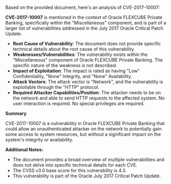 Based on the provided document, here's an analysis of CVE-2017-10007:

**CVE-2017-10007** is mentioned in the context of Oracle FLEXCUBE Private Banking, specifically within the "Miscellaneous" component, and is part of a larger list of vulnerabilities addressed in the July 2017 Oracle Critical Patch Update.

*   **Root Cause of Vulnerability**: The document does not provide specific technical details about the root cause of this vulnerability.
*   **Weaknesses/Vulnerabilities**: The vulnerability exists within the "Miscellaneous" component of Oracle FLEXCUBE Private Banking. The specific nature of the weakness is not described.
*   **Impact of Exploitation**: The impact is rated as having "Low" Confidentiality, "None" Integrity, and "None" Availability.
*  **Attack Vectors**: The attack vector is "Network", and the vulnerability is exploitable through the "HTTP" protocol.
*   **Required Attacker Capabilities/Position**: The attacker needs to be on the network and able to send HTTP requests to the affected system. No user interaction is required. No special privileges are required.

**Summary**

CVE-2017-10007 is a vulnerability in Oracle FLEXCUBE Private Banking that could allow an unauthenticated attacker on the network to potentially gain some access to system resources, but without a significant impact on the system's integrity or availability.

**Additional Notes:**

*   The document provides a broad overview of multiple vulnerabilities and does not delve into specific technical details for each CVE.
*   The CVSS v3.0 base score for this vulnerability is 4.3.
*   This vulnerability is part of the Oracle July 2017 Critical Patch Update.